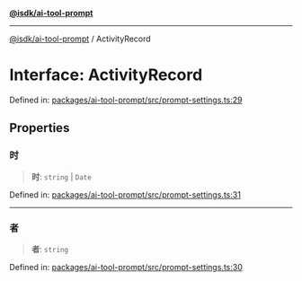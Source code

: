 [**@isdk/ai-tool-prompt**](../README.md)

***

[@isdk/ai-tool-prompt](../globals.md) / ActivityRecord

# Interface: ActivityRecord

Defined in: [packages/ai-tool-prompt/src/prompt-settings.ts:29](https://github.com/isdk/ai-tool-prompt.js/blob/88ae2ed1235c29d7d920521dfc5c20e448fa67fc/src/prompt-settings.ts#L29)

## Properties

### 时

> **时**: `string` \| `Date`

Defined in: [packages/ai-tool-prompt/src/prompt-settings.ts:31](https://github.com/isdk/ai-tool-prompt.js/blob/88ae2ed1235c29d7d920521dfc5c20e448fa67fc/src/prompt-settings.ts#L31)

***

### 者

> **者**: `string`

Defined in: [packages/ai-tool-prompt/src/prompt-settings.ts:30](https://github.com/isdk/ai-tool-prompt.js/blob/88ae2ed1235c29d7d920521dfc5c20e448fa67fc/src/prompt-settings.ts#L30)
